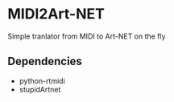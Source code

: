 # MIDI2Art-NET
Simple tranlator from MIDI to Art-NET on the fly
## Dependencies
- python-rtmidi
- stupidArtnet
